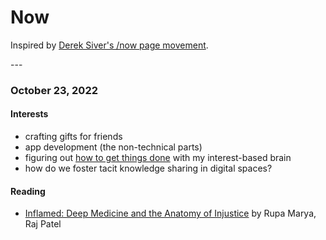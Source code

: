 # Now

Inspired by [Derek Siver's /now page movement](https://sive.rs/nowff).

\---

### October 23, 2022

#### Interests

* crafting gifts for friends
* app development (the non-technical parts)
* figuring out [how to get things done](../unsorted/page-5.md) with my interest-based brain
* how do we foster tacit knowledge sharing in digital spaces?

#### Reading

* [Inflamed: Deep Medicine and the Anatomy of Injustice](https://www.goodreads.com/book/show/54785505-inflamed) by Rupa Marya, Raj Patel
